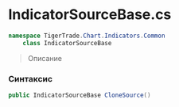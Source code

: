 
# IndicatorSourceBase.cs
```csharp
namespace TigerTrade.Chart.Indicators.Common  
    class IndicatorSourceBase
```

> Описание

### Синтаксис
```csharp
public IndicatorSourceBase CloneSource()
```
